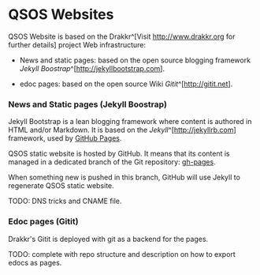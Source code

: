 # QSOS Websites

QSOS Website is based on the Drakkr^[Visit <http://www.drakkr.org> for further details] project Web infrastructure:

* News and static pages: based on the open source blogging framework _Jekyll Boostrap_^[<http://jekyllbootstrap.com>].

* edoc pages: based on the open source Wiki _Gitit_^[<http://gitit.net>].

### News and Static pages (Jekyll Boostrap)

Jekyll Bootstrap is a lean blogging framework where content is authored in HTML and/or Markdown. It is based on the _Jekyll_^[<http://jekyllrb.com>] framework, used by [GitHub Pages](http://pages.github.com/).

QSOS static website is hosted by GitHub. It means that its content is managed in a dedicated branch of the Git repository: [gh-pages](https://github.com/drakkr/QSOS/tree/gh-pages). 

When something new is pushed in this branch, GitHub will use Jekyll to regenerate QSOS static website.

TODO: DNS tricks and CNAME file.

### Edoc pages (Gitit)

Drakkr's Gitit is deployed with git as a backend for the pages.

TODO: complete with repo structure and description on how to export edocs as pages.
